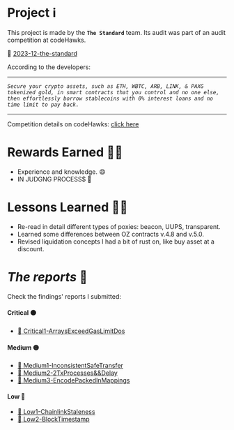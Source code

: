 # Project ℹ️

This project is made by the **`The Standard`** team. Its audit was part of an audit competition at codeHawks.

🔗 [2023-12-the-standard](https://www.codehawks.com/contests/clql6lvyu0001mnje1xpqcuvl)

According to the developers:

---

_`Secure your crypto assets, such as ETH, WBTC, ARB, LINK, & PAXG tokenized gold, in smart contracts that you control and no one else, then effortlessly borrow stablecoins with 0% interest loans and no time limit to pay back.`_

---

Competition details on codeHawks: [click here](https://www.codehawks.com/contests/clql6lvyu0001mnje1xpqcuvl)

# Rewards Earned 💸🧠

- Experience and knowledge. 😄
- IN JUDGNG PROCESS$ 💸

# Lessons Learned 🧑‍💻

- Re-read in detail different types of poxies: beacon, UUPS, transparent.
- Learned some differences between OZ contracts v.4.8 and v.5.0.
- Revised liquidation concepts I had a bit of rust on, like buy asset at a discount. 

# _The reports_ 📝

Check the findings' reports I submitted:

#### Critical ⚫

- [🔗 Critical1-ArraysExceedGasLimitDos](https://github.com/CarlosAlegreUr/Audits-By-CarlosAlegreUr/blob/main/reports/2023-12-the-standard/Vulnerabilities-Reports/Critical1-ArraysExceedGasLimit-CarlosAlegreUr.md)

#### Medium 🟡

- [🔗 Medium1-InconsistentSafeTransfer](https://github.com/CarlosAlegreUr/Audits-By-CarlosAlegreUr/blob/main/reports/2023-12-the-standard/Vulnerabilities-Reports/Medium1-InconsistentSafeTransfer-CarlosAlegreUr.md)
- [🔗 Medium2-2TxProcesses&&Delay](https://github.com/CarlosAlegreUr/Audits-By-CarlosAlegreUr/blob/main/reports/2023-12-the-standard/Vulnerabilities-Reports/Medium2-2TxProcesses&&Delay-CarlosAlegreUr.md)
- [🔗 Medium3-EncodePackedInMappings](https://github.com/CarlosAlegreUr/Audits-By-CarlosAlegreUr/blob/main/reports/2023-12-the-standard/Vulnerabilities-Reports/Medium3-EncodePackedInMappings-CarlosAlegreUr.md)

#### Low 🔵

- [🔗 Low1-ChainlinkStaleness](https://github.com/CarlosAlegreUr/Audits-By-CarlosAlegreUr/blob/main/reports/2023-12-the-standard/Vulnerabilities-Reports/Low1-ChainlinkStaleness-CarlosAlegreUr.md) 
- [🔗 Low2-BlockTimestamp](https://github.com/CarlosAlegreUr/Audits-By-CarlosAlegreUr/blob/main/reports/2023-12-the-standard/Vulnerabilities-Reports/Low2-MakeConsolidatePublic-CarlosAlegreUr.md)
